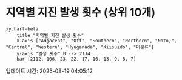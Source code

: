 # 지역별 지진 발생 횟수 (상위 10개)

```mermaid
xychart-beta
    title "지역별 지진 발생 횟수"
    x-axis ["Adjacent", "Off", "Southern", "Northern", "Noto,", "Central", "Western", "Hyuganada", "Kiisuido", "미분류"]
    y-axis "발생 횟수" 0 --> 2114
    bar [2112, 106, 23, 22, 17, 16, 13, 9, 8, 7]
```

업데이트 시간: 2025-08-19 04:05:12
